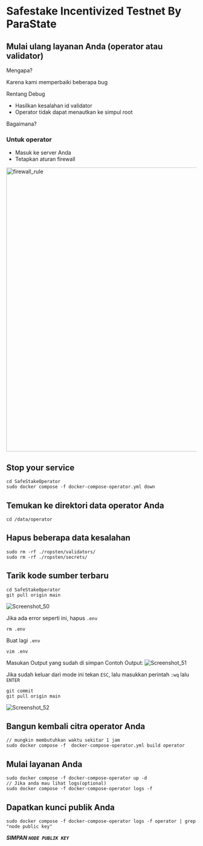 # Safestake Incentivized Testnet By ParaState
## Mulai ulang layanan Anda (operator atau validator)
Mengapa?

Karena kami memperbaiki beberapa bug

Rentang Debug
- Hasilkan kesalahan id validator
- Operator tidak dapat menautkan ke simpul root

Bagaimana?

### Untuk operator

- Masuk ke server Anda
- Tetapkan aturan firewall

<img width="750" alt="firewall_rule" src="https://user-images.githubusercontent.com/108946833/185217868-3b70d0cb-ee2d-4740-813f-710ad09316a1.png">

## Stop your service
```
cd SafeStakeOperator
sudo docker compose -f docker-compose-operator.yml down
```
## Temukan ke direktori data operator Anda
```
cd /data/operator
```
## Hapus beberapa data kesalahan
```
sudo rm -rf ./ropsten/validators/
sudo rm -rf ./ropsten/secrets/
```
## Tarik kode sumber terbaru
```
cd SafeStakeOperator
git pull origin main
```
![Screenshot_50](https://user-images.githubusercontent.com/108946833/185222843-5ec5b558-fe75-42da-82b6-52a597ebaa7e.png)

Jika ada error seperti ini, hapus `.env`
```
rm .env
```
Buat lagi `.env`
```
vim .env
```
Masukan Output yang sudah di simpan 
Contoh Output:
![Screenshot_51](https://user-images.githubusercontent.com/108946833/185223543-5be20b72-67c0-4914-82bf-326604e5ae17.png)

Jika sudah keluar dari mode ini tekan `ESC`, lalu masukkan perintah `:wq` lalu `ENTER`
```
git commit
git pull origin main
```
![Screenshot_52](https://user-images.githubusercontent.com/108946833/185224125-fa248bd4-11b6-460f-bfe0-213efc2e4b7d.png)


## Bangun kembali citra operator Anda 
```
// mungkin membutuhkan waktu sekitar 1 jam
sudo docker compose -f  docker-compose-operator.yml build operator
```
## Mulai layanan Anda
```
sudo docker compose -f docker-compose-operator up -d
// Jika anda mau lihat logs(optional)
sudo docker compose -f docker-compose-operator logs -f
```
## Dapatkan kunci publik Anda
```
sudo docker compose -f docker-compose-operator logs -f operator | grep "node public key" 
```
***SIMPAN `NODE PUBLIK KEY`***
 
